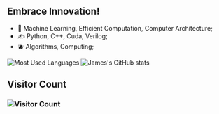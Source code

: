 ## Embrace Innovation!
- 🧙   Machine Learning, Efficient Computation, Computer Architecture;
- ✍️   Python, C++, Cuda, Verilog;
- 🫐   Algorithms, Computing;

![Most Used Languages](https://github-readme-stats.vercel.app/api/top-langs/?username=JamesQian11&layout=compact) ![James's GitHub stats](https://github-readme-stats.vercel.app/api?username=JamesQian11&show_icons=true)



## Visitor Count
### ![Visitor Count](https://profile-counter.glitch.me/JamesQian11/count.svg)


<!--START_SECTION:waka-->
<!--END_SECTION:waka-->


<!--
**JamesQian11/JamesQian11** is a ✨ _special_ ✨ repository because its `README.md` (this file) appears on your GitHub profile.

Here are some ideas to get you started:

- 🔭 I’m currently working on ...
- 🌱 I’m currently learning ...
- 👯 I’m looking to collaborate on ...
- 🤔 I’m looking for help with ...
- 💬 Ask me about ...
- 📫 How to reach me: ...
- 😄 Pronouns: ...
- ⚡ Fun fact: ...
-->
